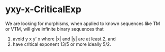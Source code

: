 # yxy-x-CriticalExp
We are looking for morphisms, when applied to known sequences like TM or VTM, will give infinite binary sequences that
1) avoid y x y’ x where |x| and |y| are at least 2, and 
2) have critical exponent 13/5 or more ideally 5/2.
